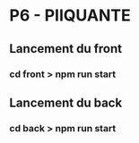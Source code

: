 # P6 - PIIQUANTE
## Lancement du front
### cd front > npm run start
## Lancement du back
### cd back > npm run start